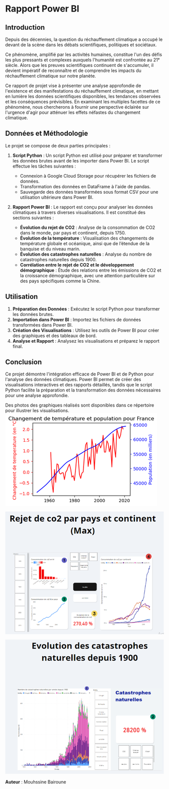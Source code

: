 # Rapport Power BI

## Introduction

Depuis des décennies, la question du réchauffement climatique a occupé le devant de la scène dans les débats scientifiques, politiques et sociétaux.

Ce phénomène, amplifié par les activités humaines, constitue l'un des défis les plus pressants et complexes auxquels l'humanité est confrontée au 21ᵉ siècle. Alors que les preuves scientifiques continuent de s'accumuler, il devient impératif de reconnaître et de comprendre les impacts du réchauffement climatique sur notre planète.

Ce rapport de projet vise à présenter une analyse approfondie de l'existence et des manifestations du réchauffement climatique, en mettant en lumière les données scientifiques disponibles, les tendances observées et les conséquences prévisibles. En examinant les multiples facettes de ce phénomène, nous chercherons à fournir une perspective éclairée sur l'urgence d'agir pour atténuer les effets néfastes du changement climatique.

## Données et Méthodologie

Le projet se compose de deux parties principales :

1. **Script Python** : Un script Python est utilisé pour préparer et transformer les données brutes avant de les importer dans Power BI. Le script effectue les tâches suivantes :
   - Connexion à Google Cloud Storage pour récupérer les fichiers de données.
   - Transformation des données en DataFrame à l'aide de pandas.
   - Sauvegarde des données transformées sous format CSV pour une utilisation ultérieure dans Power BI.

2. **Rapport Power BI** : Le rapport est conçu pour analyser les données climatiques à travers diverses visualisations. Il est constitué des sections suivantes :
   - **Évolution du rejet de CO2** : Analyse de la consommation de CO2 dans le monde, par pays et continent, depuis 1750.
   - **Évolution de la température** : Visualisation des changements de température globale et océanique, ainsi que de l’étendue de la banquise et du niveau marin.
   - **Évolution des catastrophes naturelles** : Analyse du nombre de catastrophes naturelles depuis 1900.
   - **Corrélation entre le rejet de CO2 et le développement démographique** : Étude des relations entre les émissions de CO2 et la croissance démographique, avec une attention particulière sur des pays spécifiques comme la Chine.

## Utilisation

1. **Préparation des Données** : Exécutez le script Python pour transformer les données brutes.
2. **Importation dans Power BI** : Importez les fichiers de données transformées dans Power BI.
3. **Création des Visualisations** : Utilisez les outils de Power BI pour créer des graphiques et des tableaux de bord.
4. **Analyse et Rapport** : Analysez les visualisations et préparez le rapport final.

## Conclusion

Ce projet démontre l'intégration efficace de Power BI et de Python pour l'analyse des données climatiques. Power BI permet de créer des visualisations interactives et des rapports détaillés, tandis que le script Python facilite la préparation et la transformation des données nécessaires pour une analyse approfondie.

Des photos des graphiques réalisés sont disponibles dans ce répertoire pour illustrer les visualisations.
![Graphique 1](Images/graphe1.png)

![Graphique 2](Images/graphe2.PNG)

![Graphique 3](Images/graphe3.PNG)

**Auteur** : Mouhssine Bairoune
